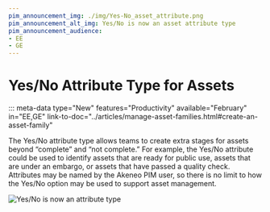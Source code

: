 ```yaml
---
pim_announcement_img: ./img/Yes-No_asset_attribute.png
pim_announcement_alt_img: Yes/No is now an asset attribute type
pim_announcement_audience:
- EE
- GE
---
```


# Yes/No Attribute Type for Assets
::: meta-data type="New" features="Productivity" available="February" in="EE,GE" link-to-doc="../articles/manage-asset-families.html#create-an-asset-family"

The Yes/No attribute type allows teams to create extra stages for assets beyond “complete” and “not complete.” For example, the Yes/No attribute could be used to identify assets that are ready for public use, assets that are under an embargo, or assets that have passed a quality check. Attributes may be named by the Akeneo PIM user, so there is no limit to how the Yes/No option may be used to support asset management. 



![Yes/No is now an attribute type](../img/Yes-No_asset_attribute.png)